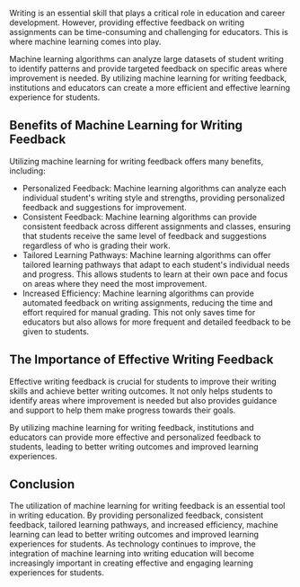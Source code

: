 
Writing is an essential skill that plays a critical role in education and career development. However, providing effective feedback on writing assignments can be time-consuming and challenging for educators. This is where machine learning comes into play.

Machine learning algorithms can analyze large datasets of student writing to identify patterns and provide targeted feedback on specific areas where improvement is needed. By utilizing machine learning for writing feedback, institutions and educators can create a more efficient and effective learning experience for students.

Benefits of Machine Learning for Writing Feedback
-------------------------------------------------

Utilizing machine learning for writing feedback offers many benefits, including:

* Personalized Feedback: Machine learning algorithms can analyze each individual student's writing style and strengths, providing personalized feedback and suggestions for improvement.
* Consistent Feedback: Machine learning algorithms can provide consistent feedback across different assignments and classes, ensuring that students receive the same level of feedback and suggestions regardless of who is grading their work.
* Tailored Learning Pathways: Machine learning algorithms can offer tailored learning pathways that adapt to each student's individual needs and progress. This allows students to learn at their own pace and focus on areas where they need the most improvement.
* Increased Efficiency: Machine learning algorithms can provide automated feedback on writing assignments, reducing the time and effort required for manual grading. This not only saves time for educators but also allows for more frequent and detailed feedback to be given to students.

The Importance of Effective Writing Feedback
--------------------------------------------

Effective writing feedback is crucial for students to improve their writing skills and achieve better writing outcomes. It not only helps students to identify areas where improvement is needed but also provides guidance and support to help them make progress towards their goals.

By utilizing machine learning for writing feedback, institutions and educators can provide more effective and personalized feedback to students, leading to better writing outcomes and improved learning experiences.

Conclusion
----------

The utilization of machine learning for writing feedback is an essential tool in writing education. By providing personalized feedback, consistent feedback, tailored learning pathways, and increased efficiency, machine learning can lead to better writing outcomes and improved learning experiences for students. As technology continues to improve, the integration of machine learning into writing education will become increasingly important in creating effective and engaging learning experiences for students.
